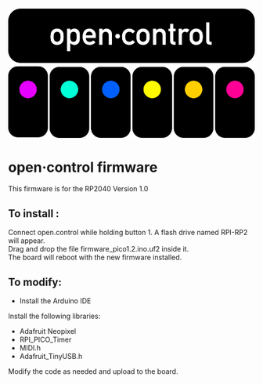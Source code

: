 ![open.control](https://github.com/KBLiveSolutions/open.control/blob/main/assets/images/logo_big.png)


# open·control firmware

This firmware is for the RP2040
Version 1.0

## To install :

Connect open.control while holding button 1. A flash drive named RPI-RP2 will appear.  
Drag and drop the file firmware_pico1.2.ino.uf2 inside it.  
The board will reboot with the new firmware installed.  

## To modify:
- Install the Arduino IDE

Install the following libraries:
- Adafruit Neopixel 
- RPI_PICO_Timer
- MIDI.h
- Adafruit_TinyUSB.h

Modify the code as needed and upload to the board.



